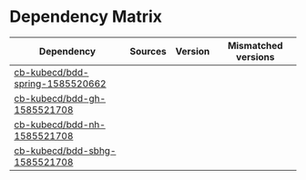 # Dependency Matrix

Dependency | Sources | Version | Mismatched versions
---------- | ------- | ------- | -------------------
[cb-kubecd/bdd-spring-1585520662](https://github.com/cb-kubecd/bdd-spring-1585520662.git) |  | []() | 
[cb-kubecd/bdd-gh-1585521708](https://github.com/cb-kubecd/bdd-gh-1585521708.git) |  | []() | 
[cb-kubecd/bdd-nh-1585521708](https://github.com/cb-kubecd/bdd-nh-1585521708.git) |  | []() | 
[cb-kubecd/bdd-sbhg-1585521708](https://github.com/cb-kubecd/bdd-sbhg-1585521708.git) |  | []() | 
